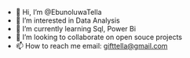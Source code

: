 - 👋 Hi, I’m @EbunoluwaTella
- 👀 I’m interested in Data Analysis
- 🌱 I’m currently learning Sql, Power Bi
- 💞️ I’m looking to collaborate on open souce projects
- 📫 How to reach me 
         email: gifttella@gmail.com
         


<!---
EbunoluwaTella/EbunoluwaTella is a ✨ special ✨ repository because its `README.md` (this file) appears on your GitHub profile.
You can click the Preview link to take a look at your changes.
--->
